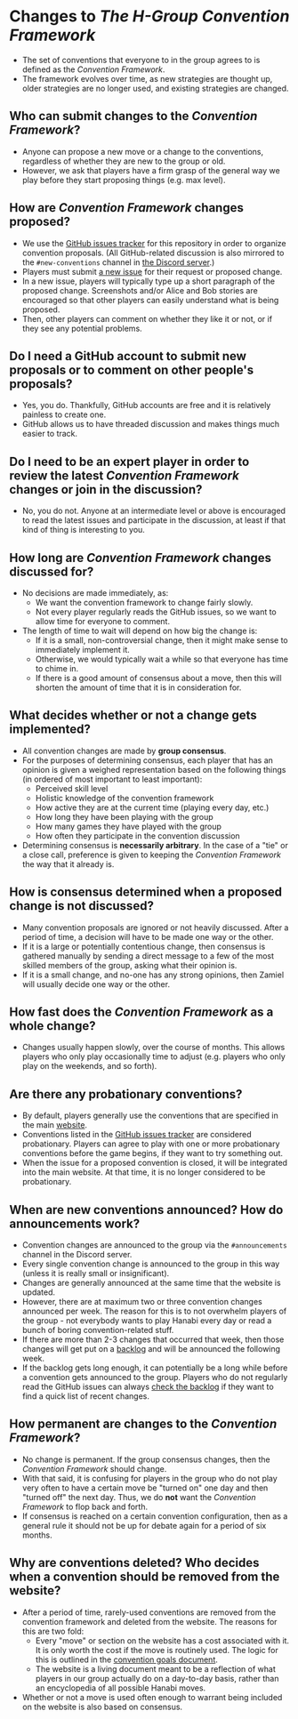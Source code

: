 # Changes to _The H-Group Convention Framework_

- The set of conventions that everyone to in the group agrees to is defined as the _Convention Framework_.
- The framework evolves over time, as new strategies are thought up, older strategies are no longer used, and existing strategies are changed.

## Who can submit changes to the _Convention Framework_?

- Anyone can propose a new move or a change to the conventions, regardless of whether they are new to the group or old.
- However, we ask that players have a firm grasp of the general way we play before they start proposing things (e.g. max level).

## How are _Convention Framework_ changes proposed?

- We use the [GitHub issues tracker](https://github.com/hanabi/hanabi.github.io/issues) for this repository in order to organize convention proposals. (All GitHub-related discussion is also mirrored to the `#new-conventions` channel in [the Discord server](https://discord.gg/FADvkJp).)
- Players must submit [a new issue](https://github.com/hanabi/hanabi.github.io/issues/new) for their request or proposed change.
- In a new issue, players will typically type up a short paragraph of the proposed change. Screenshots and/or Alice and Bob stories are encouraged so that other players can easily understand what is being proposed.
- Then, other players can comment on whether they like it or not, or if they see any potential problems.

## Do I need a GitHub account to submit new proposals or to comment on other people's proposals?

- Yes, you do. Thankfully, GitHub accounts are free and it is relatively painless to create one.
- GitHub allows us to have threaded discussion and makes things much easier to track.

## Do I need to be an expert player in order to review the latest _Convention Framework_ changes or join in the discussion?

- No, you do not. Anyone at an intermediate level or above is encouraged to read the latest issues and participate in the discussion, at least if that kind of thing is interesting to you.

## How long are _Convention Framework_ changes discussed for?

- No decisions are made immediately, as:
  - We want the convention framework to change fairly slowly.
  - Not every player regularly reads the GitHub issues, so we want to allow time for everyone to comment.
- The length of time to wait will depend on how big the change is:
  - If it is a small, non-controversial change, then it might make sense to immediately implement it.
  - Otherwise, we would typically wait a while so that everyone has time to chime in.
  - If there is a good amount of consensus about a move, then this will shorten the amount of time that it is in consideration for.

## What decides whether or not a change gets implemented?

- All convention changes are made by **group consensus**.
- For the purposes of determining consensus, each player that has an opinion is given a weighed representation based on the following things (in ordered of most important to least important):
  - Perceived skill level
  - Holistic knowledge of the convention framework
  - How active they are at the current time (playing every day, etc.)
  - How long they have been playing with the group
  - How many games they have played with the group
  - How often they participate in the convention discussion
- Determining consensus is **necessarily arbitrary**. In the case of a "tie" or a close call, preference is given to keeping the _Convention Framework_ the way that it already is.

## How is consensus determined when a proposed change is not discussed?

- Many convention proposals are ignored or not heavily discussed. After a period of time, a decision will have to be made one way or the other.
- If it is a large or potentially contentious change, then consensus is gathered manually by sending a direct message to a few of the most skilled members of the group, asking what their opinion is.
- If it is a small change, and no-one has any strong opinions, then Zamiel will usually decide one way or the other.

## How fast does the _Convention Framework_ as a whole change?

- Changes usually happen slowly, over the course of months. This allows players who only play occasionally time to adjust (e.g. players who only play on the weekends, and so forth).

## Are there any probationary conventions?

- By default, players generally use the conventions that are specified in the main [website](https://hanabi.github.io/reference).
- Conventions listed in the [GitHub issues tracker](https://github.com/hanabi/hanabi.github.io/issues) are considered probationary. Players can agree to play with one or more probationary conventions before the game begins, if they want to try something out.
- When the issue for a proposed convention is closed, it will be integrated into the main website. At that time, it is no longer considered to be probationary.

## When are new conventions announced? How do announcements work?

- Convention changes are announced to the group via the `#announcements` channel in the Discord server.
- Every single convention change is announced to the group in this way (unless it is really small or insignificant).
- Changes are generally announced at the same time that the website is updated.
- However, there are at maximum two or three convention changes announced per week. The reason for this is to not overwhelm players of the group - not everybody wants to play Hanabi every day or read a bunch of boring convention-related stuff.
- If there are more than 2-3 changes that occurred that week, then those changes will get put on a [backlog](announcement-backlog.md) and will be announced the following week.
- If the backlog gets long enough, it can potentially be a long while before a convention gets announced to the group. Players who do not regularly read the GitHub issues can always [check the backlog](announcement-backlog.md) if they want to find a quick list of recent changes.

## How permanent are changes to the _Convention Framework_?

- No change is permanent. If the group consensus changes, then the _Convention Framework_ should change.
- With that said, it is confusing for players in the group who do not play very often to have a certain move be "turned on" one day and then "turned off" the next day. Thus, we do **not** want the _Convention Framework_ to flop back and forth.
- If consensus is reached on a certain convention configuration, then as a general rule it should not be up for debate again for a period of six months.

## Why are conventions deleted? Who decides when a convention should be removed from the website?

- After a period of time, rarely-used conventions are removed from the convention framework and deleted from the website. The reasons for this are two fold:
  - Every "move" or section on the website has a cost associated with it. It is only worth the cost if the move is routinely used. The logic for this is outlined in the [convention goals document](convention-goals.md).
  - The website is a living document meant to be a reflection of what players in our group actually do on a day-to-day basis, rather than an encyclopedia of all possible Hanabi moves.
- Whether or not a move is used often enough to warrant being included on the website is also based on consensus.
